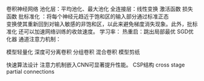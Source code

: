 卷积神经网络 
池化层：平均池化、最大池化
全连接层：线性变换
激活函数
损失函数
批标准化 ：将每个神经元趋近于饱和区的输入部分通过标准正态  
变换使其重新回到对输入敏感的非饱和区，以此来避免梯度消失现象。此外，批标准化 还可以加速网络训练的收敛速度。
学习率：
热重启：跳出局部最优
SGD优化器
通道注意力机制：

模型轻量化
深度可分离卷积
分组卷积
混合卷积
模型剪纸

快速算法设计
注意力机制嵌入CNN可显著提升性能。
CSP结构 cross stage partial connections 